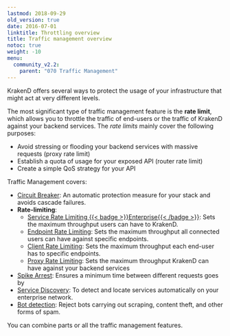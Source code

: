 ```yaml
---
lastmod: 2018-09-29
old_version: true
date: 2016-07-01
linktitle: Throttling overview
title: Traffic management overview
notoc: true
weight: -10
menu:
  community_v2.2:
    parent: "070 Traffic Management"
---
```

KrakenD offers several ways to protect the usage of your infrastructure that might act at very different levels.

The most significant type of traffic management feature is the **rate limit**, which allows you to throttle the traffic of end-users or the traffic of KrakenD against your backend services. The *rate limits* mainly cover the following purposes:

- Avoid stressing or flooding your backend services with massive requests (proxy rate limit)
- Establish a quota of usage for your exposed API (router rate limit)
- Create a simple QoS strategy for your API

Traffic Management covers:

- [Circuit Breaker](/docs/v2.2/backends/circuit-breaker/): An automatic protection measure for your stack and avoids cascade failures.
- **Rate-limiting**:
  - [Service Rate Limiting {{< badge >}}Enterprise{{< /badge >}}](/docs/v2.2/enterprise/service-settings/service-rate-limit/): Sets the maximum throughput users can have to KrakenD.
  - [Endpoint Rate Limiting](/docs/v2.2/endpoints/rate-limit/): Sets the maximum throughput all connected users can have against specific endpoints.
  - [Client Rate Limiting](/docs/v2.2/endpoints/rate-limit/): Sets the maximum throughput each end-user has to specific endpoints.
  - [Proxy Rate Limiting](/docs/v2.2/backends/rate-limit/): Sets the maximum throughput KrakenD can have against your backend services
- [Spike Arrest](/docs/v2.2/throttling/spike-arrest/): Ensures a minimum time between different requests goes by
- [Service Discovery](/docs/v2.2/backends/service-discovery/): To detect and locate services automatically on your enterprise network.
- [Bot detection](/docs/v2.2/throttling/botdetector/): Reject bots carrying out scraping, content theft, and other forms of spam.

You can combine parts or all the traffic management features.